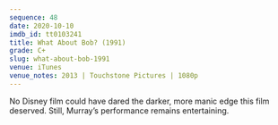 ```yaml
---
sequence: 48
date: 2020-10-10
imdb_id: tt0103241
title: What About Bob? (1991)
grade: C+
slug: what-about-bob-1991
venue: iTunes
venue_notes: 2013 | Touchstone Pictures | 1080p
---
```


No Disney film could have dared the darker, more manic edge this film deserved. Still, Murray’s performance remains entertaining.
